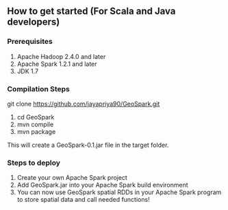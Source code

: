 
## How to get started (For Scala and Java developers)

### Prerequisites
1. Apache Hadoop 2.4.0 and later
2. Apache Spark 1.2.1 and later
3. JDK 1.7

### Compilation Steps
git clone https://github.com/jayapriya90/GeoSpark.git
1. cd GeoSpark
2. mvn compile
3. mvn package

This will create a GeoSpark-0.1.jar file in the target folder.

### Steps to deploy
1. Create your own Apache Spark project
2. Add GeoSpark.jar into your Apache Spark build environment
3. You can now use GeoSpark spatial RDDs in your Apache Spark program to store spatial data and call needed functions!

